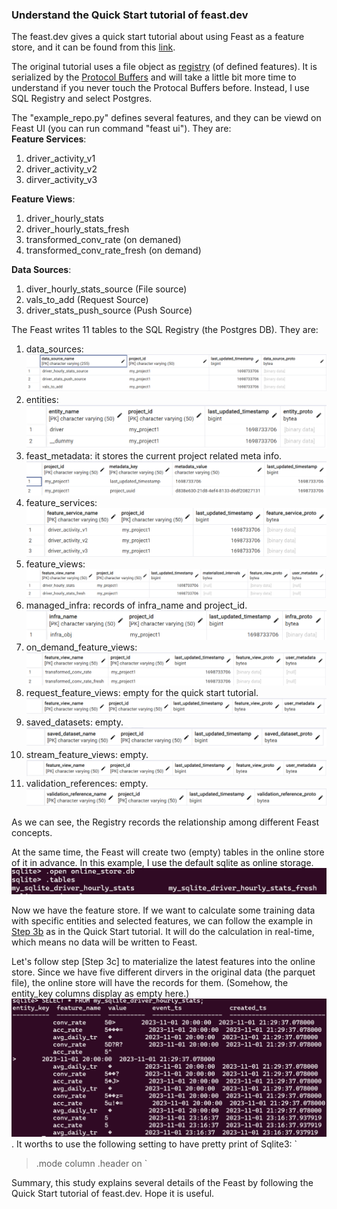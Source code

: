 ### Understand the Quick Start tutorial of feast.dev  

The feast.dev gives a quick start tutorial about using Feast as a feature store, and it can be found from this [link](https://docs.feast.dev/getting-started/quickstart).

The original tutorial uses a file object as [registry](https://docs.feast.dev/getting-started/concepts/registry) (of defined features). It is serialized by the [Protocol Buffers](https://protobuf.dev/) and will take a little bit more time to understand if you never touch the Protocal Buffers before. Instead, I use SQL Registry and select Postgres. 

The "example_repo.py" defines several features, and they can be viewd on Feast UI (you can run command "feast ui"). They are:  
**Feature Services**:
1. driver_activity_v1
2. driver_activity_v2
3. dirver_activity_v3

**Feature Views**:
1. driver_hourly_stats  
2. driver_hourly_stats_fresh  
3. transformed_conv_rate (on demaned) 
4. transformed_conv_rate_fresh (on demand)

**Data Sources**:
1. diver_hourly_stats_source (File source)
2. vals_to_add (Request Source)  
3. driver_stats_push_source (Push Source)


The Feast writes 11 tables to the SQL Registry (the Postgres DB). They are:
1. data_sources:
![data_sources](imgs/data_sources.png)
2. entities:
![entities](imgs/entities.png)
3. feast_metadata: it stores the current project related meta info.
![feast_metadata](imgs/feast_metadata.png)
4. feature_services:
![feature_services](imgs/feature_services.png)
5. feature_views:
![feature_views](imgs/feature_views.png)
6. managed_infra: records of infra_name and project_id.
![managed_infra](imgs/managed_infra.png)
7. on_demand_feature_views:
![on_demand_feature_views](imgs/on_demand_feature_views.png)
8. request_feature_views: empty for the quick start tutorial.
![request_feature_views](imgs/request_feature_views.png)
9. saved_datasets: empty.
![saved_datasets](imgs/saved_datasets.png)
10. stream_feature_views: empty.
![stream_feature_views](imgs/stream_feature_view.png)
11. validation_references: empty.
![validation_references](imgs/validation_references.png)

As we can see, the Registry records the relationship among different Feast concepts.

At the same time, the Feast will create two (empty) tables in the online store of it in advance. In this example, I use the default sqlite as online storage. 
![sqlite3_init_tables](imgs/sqlite3_init_tables.png)

Now we have the feature store. If we want to calculate some training data with specific entities and selected features, we can follow the example in [Step 3b](https://docs.feast.dev/getting-started/quickstart#step-3b-generating-training-data-or-powering-batch-scoring-models)  as in the Quick Start tutorial.  It will do the calculation in real-time,  which means no data will be written to Feast.

Let's follow step [Step 3c] to materialize the latest features into the online store. Since we have five different dirvers in the original data (the parquet file), the online store will have the records for them. (Somehow, the entity_key columns display as empty here.)
![sqlite_latest_fea](imgs/sqlite_online_feature.png). 
It worths to use the following setting to have pretty print of Sqlite3:
`
> .mode column
> .header on
`

Summary, this study explains several details of the Feast by following the Quick Start tutorial of feast.dev. Hope it is useful.
